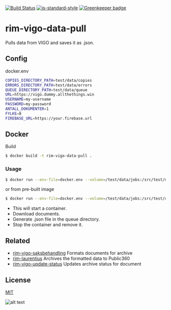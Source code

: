 [![Build Status](https://travis-ci.org/telemark/rim-vigo-data-pull.svg?branch=master)](https://travis-ci.org/telemark/rim-vigo-data-pull)
[![js-standard-style](https://img.shields.io/badge/code%20style-standard-brightgreen.svg?style=flat)](https://github.com/feross/standard)
[![Greenkeeper badge](https://badges.greenkeeper.io/telemark/rim-vigo-data-pull.svg)](https://greenkeeper.io/)

# rim-vigo-data-pull

Pulls data from VIGO and saves it as .json.

## Config

docker.env

```bash
COPIES_DIRECTORY_PATH=test/data/copies
ERRORS_DIRECTORY_PATH=test/data/errors
QUEUE_DIRECTORY_PATH=test/data/queue
URL=https://vigo.dummy.allthethings.win
USERNAME=my-username
PASSWORD=my-password
ANTALL_DOKUMENTER=1
FYLKE=8
FIREBASE_URL=https://your.firebase.url
```

## Docker

Build

```bash
$ docker build -t rim-vigo-data-pull .
```

### Usage

```bash
$ docker run --env-file=docker.env --volume=/test/data/jobs:/src/test/data/jobs --rm rim-vigo-data-pull
```

or from pre-built image

```bash
$ docker run --env-file=docker.env --volume=/test/data/jobs:/src/test/data/jobs --rm telemark/rim-vigo-data-pull
```

- This will start a container. 
- Download documents. 
- Generate .json file in the queue directory.
- Stop the container and remove it.

## Related
- [rim-vigo-saksbehandling](https://github.com/telemark/rim-vigo-saksbehandling) Formats documents for archive
- [rim-laurentius](https://github.com/telemark/rim-laurentius) Archives the formatted data to Public360
- [rim-vigo-update-status](https://github.com/telemark/rim-vigo-update-status) Updates archive status for document

## License
[MIT](LICENSE)

![alt text](https://robots.kebabstudios.party/rim-vigo-data-pull.png "Robohash image of rim-vigo-data-pull")